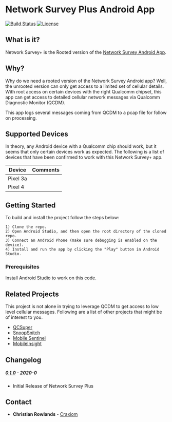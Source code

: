 # Network Survey Plus Android App

[![Build Status](https://travis-ci.com/christianrowlands/android-network-survey.svg?branch=develop)](https://travis-ci.com/github/christianrowlands/android-network-survey-plus)
[![License](https://img.shields.io/badge/license-Apache%202-green.svg?style=flat)](https://github.com/christianrowlands/android-network-survey-rooted/blob/develop/LICENSE)

## What is it?

Network Survey+ is the Rooted version of the [Network Survey Android App](https://github.com/christianrowlands/android-network-survey).


## Why?

Why do we need a rooted version of the Network Survey Android app? Well, the unrooted version can only get
access to a limited set of cellular details. With root access on certain devices with the right Qualcomm
chipset, this app can get access to detailed cellular network messages via Qualcomm Diagnostic Monitor (QCDM).

This app logs several messages coming from QCDM to a pcap file for follow on processing.


## Supported Devices

In theory, any Android device with a Qualcomm chip should work, but it seems that only certain devices work as expected.
The following is a list of devices that have been confirmed to work with this Network Survey+ app.

| Device        | Comments      |
| ------------- | ------------- |
| Pixel 3a      |               |
| Pixel 4       |               |


## Getting Started

To build and install the project follow the steps below:

    1) Clone the repo.
    2) Open Android Studio, and then open the root directory of the cloned repo.
    3) Connect an Android Phone (make sure debugging is enabled on the device).
    4) Install and run the app by clicking the "Play" button in Android Studio.


### Prerequisites

Install Android Studio to work on this code.


## Related Projects

This project is not alone in trying to leverage QCDM to get access to low level cellular messages. Following
are a list of other projects that might be of interest to you.
 * [QCSuper](https://github.com/P1sec/QCSuper)
 * [SnoopSnitch](https://opensource.srlabs.de/projects/snoopsnitch)
 * [Mobile Sentinel](https://github.com/RUB-SysSec/mobile_sentinel)
 * [MobileInsight](https://github.com/mobile-insight/mobileinsight-mobile)


## Changelog

##### [0.1.0](https://github.com/christianrowlands/android-network-survey-rooted/releases/tag/v0.1.0) - 2020-0
 * Initial Release of Network Survey Plus


## Contact

* **Christian Rowlands** - [Craxiom](https://github.com/christianrowlands)
